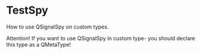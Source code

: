 # TestSpy
How to use QSignalSpy on custom types.
<p>Attention! If you want to use QSignalSpy in custom type- you should declare this type as a QMetaType!</p>
